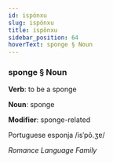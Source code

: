```yaml
---
id: ispönxu
slug: ispönxu
title: ispönxu
sidebar_position: 64
hoverText: sponge § Noun
---
```


### sponge § Noun

**Verb**: to be a sponge

**Noun**: sponge

**Modifier**: sponge-related

Portuguese esponja /isˈpõ.ʒɐ/

*Romance Language Family*